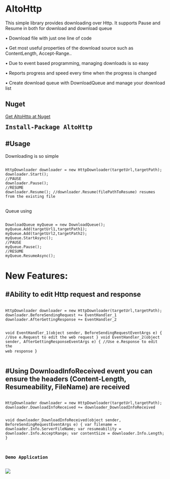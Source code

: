 # AltoHttp
This simple library provides downloading over Http. It supports Pause and Resume in both for download and download queue

•	Download file with just one line of code

•	Get most useful properties of the download source such as ContentLength, Accept-Range..

•	Due to event based programming, managing downloads is so easy

•	Reports progress and speed every time when the progress is changed

•	Create download queue with DownloadQueue and manage your download list

<h2>Nuget</h2>
<a href="https://www.nuget.org/packages/AltoHttp">Get AltoHttp at Nuget</a>
<pre><code style="font-size:19px;"><b>Install-Package AltoHttp</b></code></pre>


<h2>#Usage</h2>
Downloading is so simple
<pre>
<code>
HttpDownloader downloader = new HttpDownloader(targetUrl,targetPath);
downloader.Start(); 
//PAUSE
downloader.Pause();
//RESUME
downloader.Resume(); //downloader.Resume(filePathToResume) resumes from the existing file
</code>
</pre>

Queue using
<pre><code>
DownloadQueue myQueue = new DownloadQueue();
myQueue.Add(targetUrl1,targetPath1);
myQueue.Add(targetUrl2,targetPath2);
myQueue.StartAsync();
//PAUSE
myQueue.Pause();
//RESUME
myQueue.ResumeAsync();
</code></pre>

<h1>New Features:</h1>
<h2>#Ability to edit Http request and response</h2>
<pre>
<code>
HttpDownloader downloader = new HttpDownloader(targetUrl,targetPath);
downloader.BeforeSendingRequest += EventHandler_1
downloader.AfterGettingResponse += EventHandler_2

void EventHandler_1(object sender, BeforeSendingRequestEventArgs e)
{
  //Use e.Request to edit the web request
}
void EventHandler_2(object sender, AfterGettingResponseEventArgs e)
{
  //Use e.Response to edit the web response
}
</code>
</pre>
<h2>#Using DownloadInfoReceived event you can ensure the headers (Content-Length, Resumeability, FileName) are received</h2>
<pre>
<code>
HttpDownloader downloader = new HttpDownloader(targetUrl,targetPath);
downloader.DownloadInfoReceived += downloader_DownloadInfoReceived

void downloader_DownloadInfoReceived(object sender, BeforeSendingRequestEventArgs e)
{
  var filename = downloader.Info.ServerFileName;
  var resumeability = downloader.Info.AcceptRange;
  var contentSize = downloader.Info.Length;
}

<h3>Demo Application</h3>
<img src="http://i.imgur.com/PokHWEf.png" />


